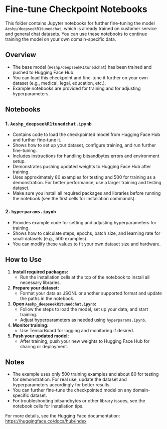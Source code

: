 # Fine-tune Checkpoint Notebooks

This folder contains Jupyter notebooks for further fine-tuning the model `Aeshp/deepseekR1tunedchat`, which is already trained on customer service and general chat datasets. You can use these notebooks to continue training the model on your own domain-specific data.

## Overview
- The base model (`Aeshp/deepseekR1tunedchat`) has been trained and pushed to Hugging Face Hub.
- You can load this checkpoint and fine-tune it further on your own dataset (e.g., medical, legal, education, etc.).
- Example notebooks are provided for training and for adjusting hyperparameters.

## Notebooks

### 1. `Aeshp_deepseekR1tunedchat.ipynb`
- Contains code to load the checkpointed model from Hugging Face Hub and further fine-tune it.
- Shows how to set up your dataset, configure training, and run further fine-tuning.
- Includes instructions for handling bitsandbytes errors and environment setup.
- Demonstrates pushing updated weights to Hugging Face Hub after training.
- Uses approximately 80 examples for testing and 500 for training as a demonstration. For better performance, use a larger training and testing dataset.
- Make sure you install all required packages and libraries before running the notebook (see the first cells for installation commands).

### 2. `hyperparams.ipynb`
- Provides example code for setting and adjusting hyperparameters for training.
- Shows how to calculate steps, epochs, batch size, and learning rate for small datasets (e.g., 500 examples).
- You can modify these values to fit your own dataset size and hardware.

## How to Use
1. **Install required packages:**
   - Run the installation cells at the top of the notebook to install all necessary libraries.
2. **Prepare your dataset:**
   - Format your data as JSONL or another supported format and update the paths in the notebook.
3. **Open `Aeshp_deepseekR1tunedchat.ipynb`:**
   - Follow the steps to load the model, set up your data, and start training.
   - Adjust hyperparameters as needed using `hyperparams.ipynb`.
4. **Monitor training:**
   - Use TensorBoard for logging and monitoring if desired.
5. **Push your updated model:**
   - After training, push your new weights to Hugging Face Hub for sharing or deployment.

## Notes
- The example uses only 500 training examples and about 80 for testing for demonstration. For real use, update the dataset and hyperparameters accordingly for better results.
- You can further fine-tune the checkpointed model on any domain-specific dataset.
- For troubleshooting bitsandbytes or other library issues, see the notebook cells for installation tips.

For more details, see the Hugging Face documentation: https://huggingface.co/docs/hub/index

